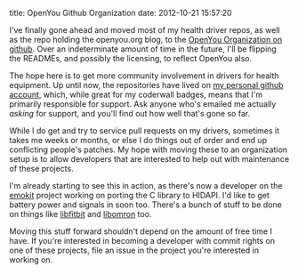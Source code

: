 title: OpenYou Github Organization
date: 2012-10-21 15:57:20 

I've finally gone ahead and moved most of my health driver repos, as
well as the repo holding the openyou.org blog, to the
[OpenYou Organization on github][1]. Over an indeterminate amount of
time in the future, I'll be flipping the READMEs, and possibly the
licensing, to reflect OpenYou also.

The hope here is to get more community involvement in drivers for
health equipment. Up until now, the repositories have lived on
[my personal github account][2], which, while great for my coderwall
badges, means that I'm primarily responsible for support. Ask anyone
who's emailed me actually _asking_ for support, and you'll find out
how well that's gone so far.

While I do get and try to service pull requests on my drivers,
sometimes it takes me weeks or months, or else I do things out of
order and end up conflicting people's patches. My hope with moving
these to an organization setup is to allow developers that are
interested to help out with maintenance of these projects.

I'm already starting to see this in action, as there's now a developer
on the [emokit][3] project working on porting the C library to HIDAPI.
I'd like to get battery power and signals in soon too. There's a bunch
of stuff to be done on things like [libfitbit][4] and [libomron][5]
too.

Moving this stuff forward shouldn't depend on the amount of free time
I have. If you're interested in becoming a developer with commit
rights on one of these projects, file an issue in the project you're
interested in working on.

[1]: http://www.github.com/openyou 
[2]: http://www.github.com/qdot
[3]: http://www.github.com/openyou/emokit
[4]: http://www.github.com/openyou/libfitbit
[5]: http://www.github.com/openyou/libomron
